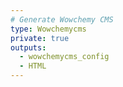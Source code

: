 ```yaml
---
# Generate Wowchemy CMS
type: Wowchemycms
private: true
outputs:
  - wowchemycms_config
  - HTML
---
```

